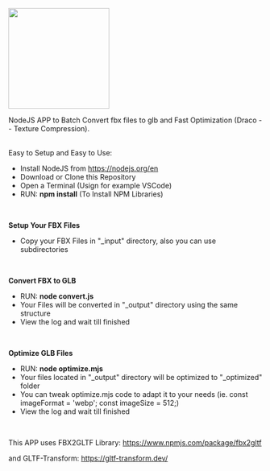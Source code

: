 <a href="https://www.viseni.com" target="_blank"><img src="https://www.viseni.com/viseni_logo_2.png" style="width: 200px"></a>
<br>

NodeJS APP to Batch Convert fbx files to glb and Fast Optimization (Draco -- Texture Compression).
<br>
<br>

Easy to Setup and Easy to Use:

- Install NodeJS from https://nodejs.org/en
- Download or Clone this Repository
- Open a Terminal (Usign for example VSCode) 
- RUN: <b>npm install</b> (To Install NPM Libraries)
<br>

<b>Setup Your FBX Files</b>
- Copy your FBX Files in "_input" directory, also you can use subdirectories

<br>

<b>Convert FBX to GLB</b>
- RUN: <b>node convert.js</b>
- Your Files will be converted in "_output" directory using the same structure
- View the log and wait till finished

<br>

<b>Optimize GLB Files</b>
- RUN: <b>node optimize.mjs</b>
- Your files located in "_output" directory will be optimized to "_optimized" folder
- You can tweak optimize.mjs code to adapt it to your needs (ie. const imageFormat = 'webp'; const imageSize = 512;)
- View the log and wait till finished

<br>

This APP uses FBX2GLTF Library:
https://www.npmjs.com/package/fbx2gltf

and GLTF-Transform:
https://gltf-transform.dev/
